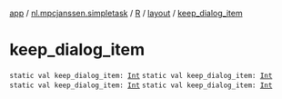 [app](../../../index.md) / [nl.mpcjanssen.simpletask](../../index.md) / [R](../index.md) / [layout](index.md) / [keep_dialog_item](.)

# keep_dialog_item

`static val keep_dialog_item: `[`Int`](https://kotlinlang.org/api/latest/jvm/stdlib/kotlin/-int/index.html)
`static val keep_dialog_item: `[`Int`](https://kotlinlang.org/api/latest/jvm/stdlib/kotlin/-int/index.html)
`static val keep_dialog_item: `[`Int`](https://kotlinlang.org/api/latest/jvm/stdlib/kotlin/-int/index.html)
`static val keep_dialog_item: `[`Int`](https://kotlinlang.org/api/latest/jvm/stdlib/kotlin/-int/index.html)